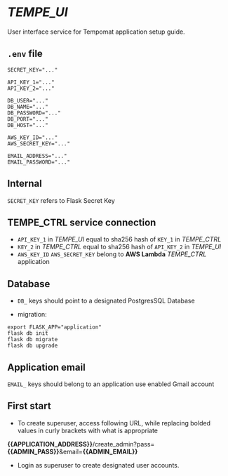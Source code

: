 *TEMPE_UI*
========

User interface service for Tempomat application setup guide.

## `.env` file

```
SECRET_KEY="..."

API_KEY_1="..."
API_KEY_2="..."

DB_USER="..."
DB_NAME="..."
DB_PASSWORD="..."
DB_PORT="..."
DB_HOST="..."

AWS_KEY_ID="..."
AWS_SECRET_KEY="..."

EMAIL_ADDRESS="..."
EMAIL_PASSWORD="..."
```
## Internal
`SECRET_KEY` refers to Flask Secret Key

## TEMPE_CTRL service connection

- `API_KEY_1` in *TEMPE_UI* equal to sha256 hash of `KEY_1` in *TEMPE_CTRL*
- `KEY_2` in *TEMPE_CTRL* equal to sha256 hash of `API_KEY_2` in *TEMPE_UI*
- `AWS_KEY_ID` `AWS_SECRET_KEY` belong to __AWS Lambda__ *TEMPE_CTRL* application

## Database

- `DB_` keys should point to a designated PostgresSQL Database

- migration:
```
export FLASK_APP="application"
flask db init
flask db migrate
flask db upgrade
```

## Application email

`EMAIL_` keys should belong to an application use enabled Gmail account

## First start

- To create superuser, access following URL, while replacing bolded values in curly brackets with what is appropriate

__{{APPLICATION_ADDRESS}}__/create_admin?pass=__{{ADMIN_PASS}}__&email=__{{ADMIN_EMAIL}}__

- Login as superuser to create designated user accounts.
